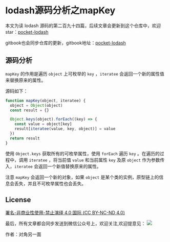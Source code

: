 # lodash源码分析之mapKey

本文为读 lodash 源码的第二百九十四篇，后续文章会更新到这个仓库中，欢迎 star：[pocket-lodash](https://github.com/yeyuqiudeng/pocket-lodash)

gitbook也会同步仓库的更新，gitbook地址：[pocket-lodash](https://www.gitbook.com/book/yeyuqiudeng/pocket-lodash/details)

## 源码分析

`mapKey` 的作用是遍历 `object` 上可枚举的 `key` ，`iteratee` 会返回一个新的属性值来替换原来的属性。

源码如下：

```javascript
function mapKey(object, iteratee) {
  object = Object(object)
  const result = {}

  Object.keys(object).forEach((key) => {
    const value = object[key]
    result[iteratee(value, key, object)] = value
  })
  return result
}
```

使用 `Object.keys` 获取所有的可枚举属性，使用 `forEach` 遍历 `key` 。在遍历的过程中，调用 `iteratee` ，将当前值 `value` 和当前属性 `key` 及原 `object` 作为参数传入，`iteratee` 会返回一个新值替换原来的属性。

注意 `mapKey` 会返回一个新的对象，如果 `object` 是某个类的实例，原型链上的信息会丢失，并且不可枚举属性也会丢失。

## License 

[署名-非商业性使用-禁止演绎 4.0 国际 (CC BY-NC-ND 4.0)](http://creativecommons.org/licenses/by-nc-nd/4.0/)

最后，所有文章都会同步发送到微信公众号上，欢迎关注,欢迎提意见：  ![](https://raw.githubusercontent.com/yeyuqiudeng/resource/master/images/qrcode_front-end-article.jpg) 

作者：对角另一面 